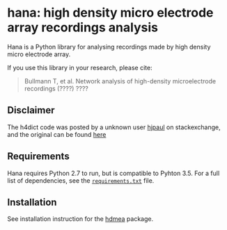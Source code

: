 # hana: high density micro electrode array recordings analysis

Hana is a Python library for analysing recordings made by high density micro electrode array.

If you use this library in your research, please cite:

> Bullmann T, et al. Network analysis of high-density microelectrode recordings (????) ????

## Disclaimer

The h4dict code was posted by a unknown user [hjpaul](http://codereview.stackexchange.com/users/27783/hpaulj) on stackexchange, and the original can be found [here](http://codereview.stackexchange.com/questions/120802/recursively-save-python-dictionaries-to-hdf5-files-using-h5py)

## Requirements

Hana requires Python 2.7 to run, but is compatible to Pyhton 3.5. 
For a full list of dependencies, see the [`requirements.txt`](requirements.txt) file.


## Installation

See installation instruction for the [hdmea](../README.md) package.